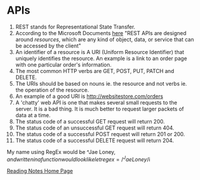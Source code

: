 # APIs

1. REST stands for Representational State Transfer.
2. According to the Microsoft Documents [here](https://docs.microsoft.com/en-us/azure/architecture/best-practices/api-design) "REST APIs are designed around *resources*, which are any kind of object, data, or service that can be accessed by the client"
3. An identifier of a resource is A URI (Uniform Resource Identifier) that uniquely identifies the resource. An example is a link to an order page with one particular order's information.
4. The most common HTTP verbs are GET, POST, PUT, PATCH and DELETE.
5. The URIs should be based on nouns ie. the resource and not verbs ie. the operation of the resource.
6. An example of a good URI is http://websitestore.com/orders
7. A 'chatty' web API is one that makes several small requests to the server. It is a bad thing. It is much better to request larger packets of data at a time.
8. The status code of a successful GET request will return 200.
9. The status code of an unsuccessful GET request will return 404.
10. The status code of a successful POST request will return 201 or 200.
11. The status code of a successful DELETE request will return 204.

My name using RegEx would be ^Jae Loney$, and written in a function would look like 
  let regex =  /^Jae Loney$/i

[Reading Notes Home Page](README.md)